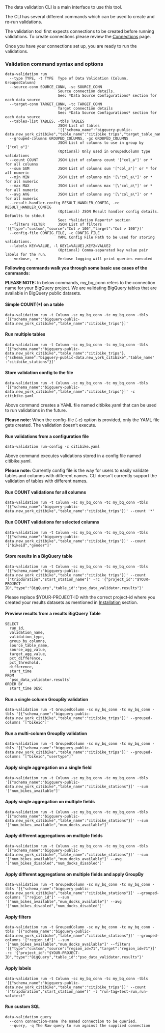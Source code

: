 The data validation CLI is a main interface to use this tool.

The CLI has several different commands which can be used to create and re-run validations.

The validation tool first expects connections to be created before running validations. To create connections please review the [Connections](connections.md) page.

Once you have your connections set up, you are ready to run the validations.

### Validation command syntax and options

```
data-validation run
  --type TYPE, -t TYPE  Type of Data Validation (Column, GroupedColumn)
  --source-conn SOURCE_CONN, -sc SOURCE_CONN
                        Source connection details.
                        See: *Data Source Configurations* section for each data source
  --target-conn TARGET_CONN, -tc TARGET_CONN
                        Target connection details
                        See: *Data Source Configurations* section for each data source
  --tables-list TABLES, -tbls TABLES 
                        JSON List of tables 
                        '[{"schema_name":"bigquery-public-data.new_york_citibike","table_name":"citibike_trips","target_table_name":"citibike_trips"}]'
  --grouped-columns GROUPED_COLUMNS, -gc GROUPED_COLUMNS
                        JSON List of columns to use in group by '["col_a"]'
                        (Optional) Only used in GroupedColumn type validations
  --count COUNT         JSON List of columns count '["col_a"]' or * for all columns
  --sum SUM             JSON List of columns sum '["col_a"]' or * for all numeric
  --min MIN             JSON List of columns min '[\"col_a\"]' or * for all numeric
  --max MAX             JSON List of columns max '[\"col_a\"]' or * for all numeric
  --avg AVG             JSON List of columns avg '[\"col_a\"]' or * for all numeric
  --result-handler-config RESULT_HANDLER_CONFIG, -rc RESULT_HANDLER_CONFIG
                        (Optional) JSON Result handler config details. Defaults to stdout
                        See: *Validation Reports* section
  --filters FILTER      JSON List of filters '[{"type":"custom","source":"Col > 100","target":"Col > 100"}]'
  --config-file CONFIG_FILE, -c CONFIG_FILE
                        YAML Config File Path to be used for storing validations.
  --labels KEY=VALUE, -l KEY1=VALUE1,KEY2=VALUE2
                        (Optional) Comma-separated key value pair labels for the run.
  --verbose, -v         Verbose logging will print queries executed
```


**Following commands walk you through some basic use cases of the commands:**

**PLEASE NOTE:** In below commands, my_bq_conn refers to the connection name for your BigQuery project. We are validating BigQuery tables that are
available in BigQuery public datasets.

#### Simple COUNT(*) on a table
````shell script
data-validation run -t Column -sc my_bq_conn -tc my_bq_conn -tbls '[{"schema_name":"bigquery-public-data.new_york_citibike","table_name":"citibike_trips"}]'
````

#### Run multiple tables
````shell script
data-validation run -t Column -sc my_bq_conn -tc my_bq_conn -tbls '[{"schema_name":"bigquery-public-data.new_york_citibike","table_name":"citibike_trips"},{"schema_name":"bigquery-public-data.new_york_citibike","table_name"
:"citibike_stations"}]'
````

#### Store validation config to the file
````shell script
data-validation run -t Column -sc my_bq_conn -tc my_bq_conn -tbls '[{"schema_name":"bigquery-public-data.new_york_citibike","table_name":"citibike_trips"}]' -c citibike.yaml
````
Above command creates a YAML file named citibike.yaml that can be used to run validations in the future. 

**Please note:** When the config-file (-c) option is provided, only the YAML file gets created. The validation doesn’t execute. 
 
 
#### Run validations from a configuration file
````shell script
data-validation run-config -c citibike.yaml
````
Above command executes validations stored in a config file named citibike.yaml. 

**Please note:** Currently config file is the way for users to easily validate tables and columns with different names. CLI doesn't currently support
the validation of tables with different names.
 

#### Run COUNT validations for all columns
````shell script
data-validation run -t Column -sc my_bq_conn -tc my_bq_conn -tbls '[{"schema_name":"bigquery-public-data.new_york_citibike","table_name":"citibike_trips"}]' --count '*'
````

#### Run COUNT validations for selected columns
````shell script
data-validation run -t Column -sc my_bq_conn -tc my_bq_conn -tbls '[{"schema_name":"bigquery-public-data.new_york_citibike","table_name":"citibike_trips"}]' --count '["bikeid","gender"]'
````

#### Store results in a BigQuery table
````shell script
data-validation run -t Column -sc my_bq_conn -tc my_bq_conn -tbls '[{"schema_name":"bigquery-public-data.new_york_citibike","table_name":"citibike_trips"}]' --count '["tripduration","start_station_name"]' -rc '{"project_id":"$YOUR-PROJECT-ID","type":"BigQuery","table_id":"pso_data_validator.results"}'
````
Please replace $YOUR-PROJECT-ID with the correct project-id where you created your results datasets as mentioned in [Installation](Installation.md#setup) section.


#### Preview results from a results BigQuery Table

````shell script
SELECT
  run_id,
  validation_name,
  validation_type,
  group_by_columns,
  source_table_name,
  source_agg_value,
  target_agg_value,
  pct_difference,
  pct_threshold,
  difference,
  start_time
FROM
  `pso_data_validator.results`
ORDER BY
  start_time DESC
````

#### Run a single column GroupBy validation
````shell script
data-validation run -t GroupedColumn -sc my_bq_conn -tc my_bq_conn -tbls '[{"schema_name":"bigquery-public-data.new_york_citibike","table_name":"citibike_trips"}]' --grouped-columns '["bikeid"]'
````

#### Run a multi-column GroupBy validation
````shell script
data-validation run -t GroupedColumn -sc my_bq_conn -tc my_bq_conn -tbls '[{"schema_name":"bigquery-public-data.new_york_citibike","table_name":"citibike_trips"}]' --grouped-columns '["bikeid","usertype"]'
````

#### Apply single aggregation on a single field
````shell script
data-validation run -t Column -sc my_bq_conn -tc my_bq_conn -tbls '[{"schema_name":"bigquery-public-data.new_york_citibike","table_name":"citibike_stations"}]' --sum '["num_bikes_available"]'
````


#### Apply single aggregation on multiple fields
````shell script
data-validation run -t Column -sc my_bq_conn -tc my_bq_conn -tbls '[{"schema_name":"bigquery-public-data.new_york_citibike","table_name":"citibike_stations"}]' --sum '["num_bikes_available","num_docks_available"]'
````

#### Apply different aggregations on multiple fields
````shell script
data-validation run -t Column -sc my_bq_conn -tc my_bq_conn -tbls '[{"schema_name":"bigquery-public-data.new_york_citibike","table_name":"citibike_stations"}]' --sum '["num_bikes_available","num_docks_available"]' --avg '["num_bikes_disabled","num_docks_disabled"]'
````

#### Apply different aggregations on multiple fields and apply GroupBy
````shell script
data-validation run -t GroupedColumn -sc my_bq_conn -tc my_bq_conn -tbls '[{"schema_name":"bigquery-public-data.new_york_citibike","table_name":"citibike_stations"}]' --grouped-columns '["region_id"]' --sum '["num_bikes_available","num_docks_available"]' --avg '["num_bikes_disabled","num_docks_disabled"]'
````

#### Apply filters
````shell script
data-validation run -t GroupedColumn -sc my_bq_conn -tc my_bq_conn -tbls '[{"schema_name":"bigquery-public-data.new_york_citibike","table_name":"citibike_stations"}]' --grouped-columns '["region_id"]' --sum '["num_bikes_available","num_docks_available"]' --filters '[{"type":"custom","source":"region_id=71","target":"region_id=71"}]' -rc '{"project_id":"$YOUR-PROJECT-ID","type":"BigQuery","table_id":"pso_data_validator.results"}'
````

#### Apply labels
````shell script
data-validation run -t Column -sc my_bq_conn -tc my_bq_conn -tbls '[{"schema_name":"bigquery-public-data.new_york_citibike","table_name":"citibike_trips"}]' --count '["tripduration","start_station_name"]' -l "run-tag=test-run,run-val=test"
````

#### Run custom SQL 
````shell script
data-validation query
  --conn connection-name The named connection to be queried.
  --query, -q The Raw query to run against the supplied connection
````

